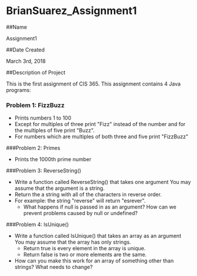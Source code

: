 # BrianSuarez_Assignment1

##Name

Assignment1

##Date Created

March 3rd, 2018

##Description of Project

This is the first assignment of CIS 365. This assignment contains 4 Java programs:

### Problem 1: FizzBuzz

* Prints numbers 1 to 100
* Except for multiples of three print "Fizz" instead of the number and for the multiples of five print "Buzz".
* For numbers which are multiples of both three and five print "FizzBuzz"

###Problem 2: Primes

* Prints the 1000th prime number

###Problem 3: ReverseString()

* Write a function called ReverseString() that takes one argument You may assume that the
  argument is a string.
* Return the a string with all of the characters in reverse order.
* For example: the string "reverse" will return "esrever".
  * What happens if null is passed in as an argument? How can we prevent problems caused by null
  or undefined?

###Problem 4: IsUnique()

* Write a function called IsUnique() that takes an array as an argument You may assume that the
array has only strings.
  * Return true is every element in the array is unique.
  * Return false is two or more elements are the same.
* How can you make this work for an array of something other than strings? What needs to
change?

